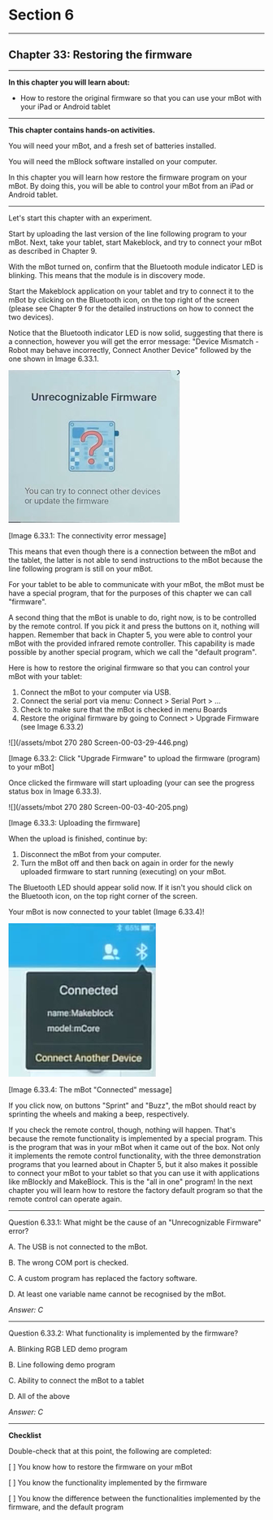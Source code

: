 # Section 6

---

## Chapter 33: Restoring the firmware

---

**In this chapter you will learn about:**

* How to restore the original firmware so that you can use your mBot with your iPad or Android tablet

---

**This chapter contains hands-on activities.**

You will need your mBot, and a fresh set of batteries installed.

You will need the mBlock software installed on your computer.

In this chapter you will learn how restore the firmware program on your mBot. By doing this, you will be able to control your mBot from an iPad or Android tablet.

---

Let's start this chapter with an experiment.

Start by uploading the last version of the line following program to your mBot. Next, take your tablet, start Makeblock, and try to connect your mBot as described in Chapter 9.

With the mBot turned on, confirm that the Bluetooth module indicator LED is blinking. This means that the module is in discovery mode.

Start the Makeblock application on your tablet and try to connect it to the mBot by clicking on the Bluetooth icon, on the top right of the screen \(please see Chapter 9 for the detailed instructions on how to connect the two devices\).

Notice that the Bluetooth indicator LED is now solid, suggesting that there is a connection, however you will get the error message: "Device Mismatch - Robot may behave incorrectly, Connect Another Device" followed by the one shown in Image 6.33.1.

![](/assets/Img.6.33.1.jpg)

\[Image 6.33.1: The connectivity error message\]

This means that even though there is a connection between the mBot and the tablet, the latter is not able to send instructions to the mBot because the line following program is still on your mBot.

For your tablet to be able to communicate with your mBot, the mBot must be have a special program, that for the purposes of this chapter we can call "firmware".

A second thing that the mBot is unable to do, right now, is to be controlled by the remote control. If you pick it and press the buttons on it, nothing will happen. Remember that back in Chapter 5, you were able to control your mBot with the provided infrared remote controller. This capability is made possible by another special program, which we call the "default program".

Here is how to restore the original firmware so that you can control your mBot with your tablet:

1. Connect the mBot to your computer via USB.
2. Connect the serial port via menu: Connect &gt; Serial Port &gt; ...
3. Check to make sure that the mBot is checked in menu Boards
4. Restore the original firmware by going to Connect &gt; Upgrade Firmware \(see Image 6.33.2\)

![](/assets/mbot 270 280 Screen-00-03-29-446.png)

\[Image 6.33.2: Click "Upgrade Firmware" to upload the firmware \(program\) to your mBot\]

Once clicked the firmware will start uploading \(your can see the progress status box in Image 6.33.3\).

![](/assets/mbot 270 280 Screen-00-03-40-205.png)

\[Image 6.33.3: Uploading the firmware\]

When the upload is finished, continue by:

1. Disconnect the mBot from your computer.
2. Turn the mBot off and then back on again in order for the newly uploaded firmware to start running \(executing\) on your mBot.

The Bluetooth LED should appear solid now. If it isn't you should click on the Bluetooth icon, on the top right corner of the screen.

Your mBot is now connected to your tablet \(Image 6.33.4\)!

![](/assets/Img.6.33.3.jpg)

\[Image 6.33.4: The mBot "Connected" message\]

If you click now, on buttons "Sprint" and "Buzz", the mBot should react by sprinting the wheels and making a beep, respectively.

If you check the remote control, though, nothing will happen. That's because the remote functionality is implemented by a special program. This is the program that was in your mBot when it came out of the box. Not only it implements the remote control functionality, with the three demonstration programs that you learned about in Chapter 5, but it also makes it possible to connect your mBot to your tablet so that you can use it with applications like mBlockly and MakeBlock. This is the "all in one" program! In the next chapter you will learn how to restore the factory default program so that the remote control can operate again.

---

Question 6.33.1: What might be the cause of an "Unrecognizable Firmware" error?

A. The USB is not connected to the mBot.

B. The wrong COM port is checked.

C. A custom program has replaced the factory software.

D. At least one variable name cannot be recognised by the mBot.

_Answer: C_

---

Question 6.33.2: What functionality is implemented by the firmware?

A. Blinking RGB LED demo program

B. Line following demo program

C. Ability to connect the mBot to a tablet

D. All of the above

_Answer: C_

---

**Checklist**

Double-check that at this point, the following are completed:

\[   \] You know how to restore the firmware on your mBot

\[   \] You know the functionality implemented by the firmware

\[   \] You know the difference between the functionalities implemented by the firmware, and the default program

